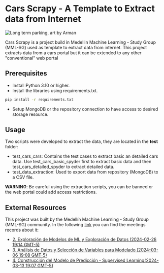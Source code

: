 # Cars Scrapy - A Template to Extract data from Internet
  ![Long term parking, art by Arman](https://github.com/cmatteogr/cars_scrapy/assets/138587358/529414f6-1856-4972-bc03-f57ac914eb88)

Cars Scrapy is a project build in Medellin Machine Learning - Study Group (MML-SG) used as template to extract data from internet. This project extracts data from a cars portal but it can be extended to any other "conventional" web portal

## Prerequisites
* Install Python 3.10 or higher.
* Install the libraries using requirements.txt.
```bash
pip install -r requirements.txt
```
* Setup MongoDB or the repository connection to have access to desired storage resource.

## Usage
Two scripts were developed to extract the data, they are located in the **test** folder:
* test_cars_cars: Contains the test cases to extract basic an detailed cars data. Use test_cars_basic_spyder first to extract basic data and then test_cars_detailed_spyder to extract detailed data.
* test_data_extraction: Used to export data from repository (MongoDB) to a CSV file.

**WARNING**: Be careful using the extraction scripts, you can be banned or the web portal could add access restrictions.

## External Resources
This project was built by the Medellín Machine Learning - Study Group (MML-SG) community. In the following [link](https://drive.google.com/drive/u/0/folders/1nPMtg6caIef5o9S_J8WyNEvyEt5sO1VH) you can find the meetings records about it:
* [2. Exploración de Modelos de ML y Exploración de Datos (2024-02-28 19:14 GMT-5)](https://drive.google.com/file/d/1mqpccGVjhOQTDV5c80RKk1ECNnK6DCqn/view?usp=drive_link)
* [3. Análisis de Datos y Selección de Variables para Modelado (2024-03-06 19:08 GMT-5)](https://drive.google.com/file/d/1N9LrEJ3TYRZY6Fumxor3HircIahtwM24/view?usp=drive_link)
* [4. Construcción del Modelo de Predicción - Supervised Learning(2024-03-13 19:07 GMT-5)](https://drive.google.com/file/d/1PgFWmeBnIu__lHYkYQ4wIvJzyWro0tXM/view?usp=drive_link)
